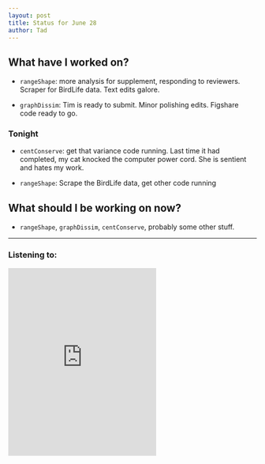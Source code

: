 ```yaml
---
layout: post 
title: Status for June 28 
author: Tad
---
```

 
## What have I worked on?
 
* `rangeShape`: more analysis for supplement, responding to reviewers. Scraper for BirdLife data. Text edits galore. 

  
* `graphDissim`: Tim is ready to submit. Minor polishing edits. Figshare code ready to go. 








### Tonight 

* `centConserve`: get that variance code running. Last time it had completed, my cat knocked the computer power cord. She is sentient and hates my work. 


* `rangeShape`: Scrape the BirdLife data, get other code running










## What should I be working on now? 

* `rangeShape`, `graphDissim`, `centConserve`, probably some other stuff.
 
 
 
 
--- 

### Listening to: 

<iframe src='https://embed.spotify.com/?uri=spotify%3Atrack%3A0MchYRRQWG38GLJ5okUJEb' width='300' height='380' frameborder='0' allowtransparency='true'></iframe> 

<i class='fa fa-code' style='color:pink'></i> 

